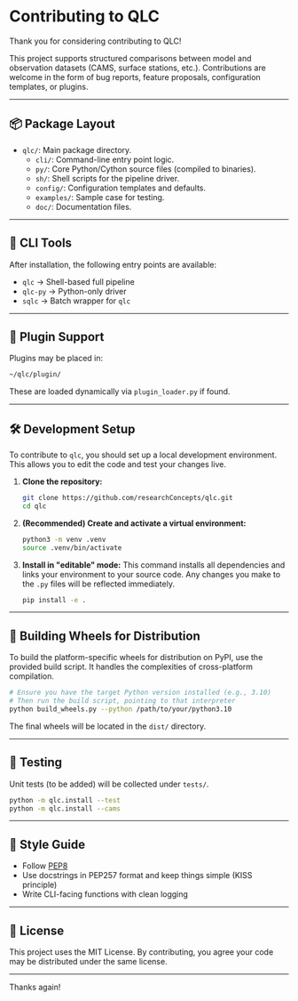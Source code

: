 # Contributing to QLC

Thank you for considering contributing to QLC!

This project supports structured comparisons between model and observation datasets (CAMS, surface stations, etc.). Contributions are welcome in the form of bug reports, feature proposals, configuration templates, or plugins.

---

## 📦 Package Layout

- `qlc/`: Main package directory.
  - `cli/`: Command-line entry point logic.
  - `py/`: Core Python/Cython source files (compiled to binaries).
  - `sh/`: Shell scripts for the pipeline driver.
  - `config/`: Configuration templates and defaults.
  - `examples/`: Sample case for testing.
  - `doc/`: Documentation files.

---

## 🐍 CLI Tools

After installation, the following entry points are available:

- `qlc` → Shell-based full pipeline
- `qlc-py` → Python-only driver
- `sqlc` → Batch wrapper for `qlc`

---

## 🔌 Plugin Support

Plugins may be placed in:

```bash
~/qlc/plugin/
```

These are loaded dynamically via `plugin_loader.py` if found.

---

## 🛠️ Development Setup

To contribute to `qlc`, you should set up a local development environment. This allows you to edit the code and test your changes live.

1.  **Clone the repository:**
    ```bash
    git clone https://github.com/researchConcepts/qlc.git
    cd qlc
    ```

2.  **(Recommended) Create and activate a virtual environment:**
    ```bash
    python3 -m venv .venv
    source .venv/bin/activate
    ```

3.  **Install in "editable" mode:**
    This command installs all dependencies and links your environment to your source code. Any changes you make to the `.py` files will be reflected immediately.
    ```bash
    pip install -e .
    ```

---

## 🧪 Building Wheels for Distribution

To build the platform-specific wheels for distribution on PyPI, use the provided build script. It handles the complexities of cross-platform compilation.

```bash
# Ensure you have the target Python version installed (e.g., 3.10)
# Then run the build script, pointing to that interpreter
python build_wheels.py --python /path/to/your/python3.10
```
The final wheels will be located in the `dist/` directory.

---

## 🧪 Testing

Unit tests (to be added) will be collected under `tests/`.

  ```bash
  python -m qlc.install --test
  python -m qlc.install --cams
  ```

---

## 🧾 Style Guide

- Follow [PEP8](https://www.python.org/dev/peps/pep-0008/)
- Use docstrings in PEP257 format and keep things simple (KISS principle)
- Write CLI-facing functions with clean logging

---

## 📜 License

This project uses the MIT License. By contributing, you agree your code may be distributed under the same license.

---

Thanks again!
